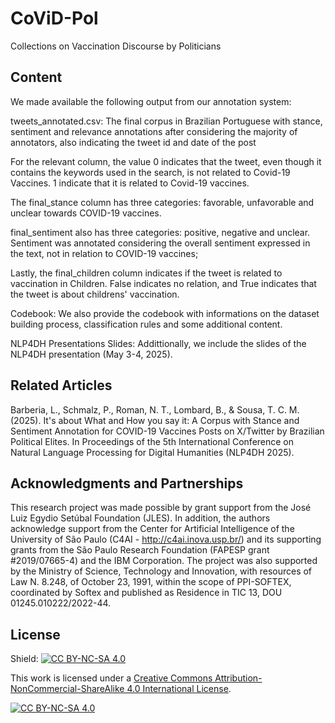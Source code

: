 # CoViD-Pol
Collections on Vaccination Discourse by Politicians

## Content

We made available the following output from our annotation system:

tweets_annotated.csv: The final corpus in Brazilian Portuguese with stance, sentiment and relevance annotations after considering the majority of annotators, also indicating the tweet id and date of the post

For the relevant column, the value 0 indicates that the tweet, even though it contains the keywords used in the search, is not related to Covid-19 Vaccines. 1 indicate that it is related to Covid-19 vaccines.

The final_stance column has three categories: favorable, unfavorable and unclear towards COVID-19 vaccines.

final_sentiment also has three categories: positive, negative and unclear. Sentiment was annotated considering the overall sentiment expressed in the text, not in relation to COVID-19 vaccines;

Lastly, the final_children column indicates if the tweet is related to vaccination in Children. False indicates no relation, and True indicates that the tweet is about childrens' vaccination.

Codebook: We also provide the codebook with informations on the dataset building process, classification rules and some additional content.

NLP4DH Presentations Slides: Addittionally, we include the slides of the NLP4DH presentation (May 3-4, 2025).



## Related Articles

Barberia, L., Schmalz, P., Roman, N. T., Lombard, B., & Sousa, T. C. M. (2025). It's about What and How you say it: A Corpus with Stance and Sentiment Annotation for COVID-19 Vaccines Posts on X/Twitter by Brazilian Political Elites. In Proceedings of the 5th International Conference on Natural Language Processing for Digital Humanities (NLP4DH 2025).


## Acknowledgments and Partnerships

This research project was made possible by grant support from the José Luiz Egydio Setúbal Foundation (JLES). In addition, the authors acknowledge support from the Center for Artificial Intelligence of the University of São Paulo (C4AI - http://c4ai.inova.usp.br/) and its supporting grants from the São Paulo Research Foundation (FAPESP grant \#2019/07665-4) and the IBM Corporation. The project was also supported by the Ministry of Science, Technology and Innovation, with resources of Law N. 8.248, of October 23, 1991, within the scope of PPI-SOFTEX, coordinated by Softex and published as Residence in TIC 13, DOU 01245.010222/2022-44.


## License

Shield: [![CC BY-NC-SA 4.0][cc-by-nc-sa-shield]][cc-by-nc-sa]

This work is licensed under a
[Creative Commons Attribution-NonCommercial-ShareAlike 4.0 International License][cc-by-nc-sa].

[![CC BY-NC-SA 4.0][cc-by-nc-sa-image]][cc-by-nc-sa]

[cc-by-nc-sa]: http://creativecommons.org/licenses/by-nc-sa/4.0/
[cc-by-nc-sa-image]: https://licensebuttons.net/l/by-nc-sa/4.0/88x31.png
[cc-by-nc-sa-shield]: https://img.shields.io/badge/License-CC%20BY--NC--SA%204.0-lightgrey.svg
